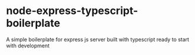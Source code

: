 # node-express-typescript-boilerplate
A simple boilerplate for express js server built with typescript ready to start with development
